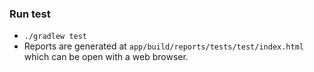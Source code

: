 ### Run test

- `./gradlew test`
- Reports are generated at `app/build/reports/tests/test/index.html` which can be open with a web browser.

